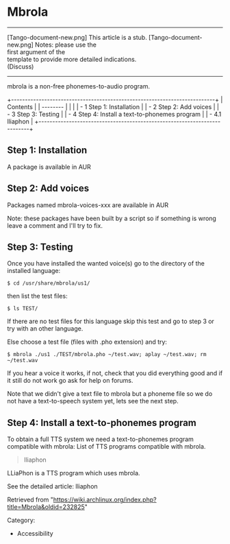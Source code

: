 Mbrola
======

  ------------------------ ------------------------ ------------------------
  [Tango-document-new.png] This article is a stub.  [Tango-document-new.png]
                           Notes: please use the    
                           first argument of the    
                           template to provide more 
                           detailed indications.    
                           (Discuss)                
  ------------------------ ------------------------ ------------------------

mbrola is a non-free phonemes-to-audio program.

+--------------------------------------------------------------------------+
| Contents                                                                 |
| --------                                                                 |
|                                                                          |
| -   1 Step 1: Installation                                               |
| -   2 Step 2: Add voices                                                 |
| -   3 Step 3: Testing                                                    |
| -   4 Step 4: Install a text-to-phonemes program                         |
|     -   4.1 lliaphon                                                     |
+--------------------------------------------------------------------------+

Step 1: Installation
--------------------

A package is available in AUR

Step 2: Add voices
------------------

Packages named mbrola-voices-xxx are available in AUR

Note: these packages have been built by a script so if something is
wrong leave a comment and I'll try to fix.

Step 3: Testing
---------------

Once you have installed the wanted voice(s) go to the directory of the
installed language:

    $ cd /usr/share/mbrola/us1/

then list the test files:

    $ ls TEST/

If there are no test files for this language skip this test and go to
step 3 or try with an other language.

Else choose a test file (files with .pho extension) and try:

    $ mbrola ./us1 ./TEST/mbrola.pho ~/test.wav; aplay ~/test.wav; rm ~/test.wav

If you hear a voice it works, if not, check that you did everything good
and if it still do not work go ask for help on forums.

Note that we didn't give a text file to mbrola but a phoneme file so we
do not have a text-to-speech system yet, lets see the next step.

Step 4: Install a text-to-phonemes program
------------------------------------------

To obtain a full TTS system we need a text-to-phonemes program
compatible with mbrola: List of TTS programs compatible with mbrola.

> lliaphon

LLiaPhon is a TTS program which uses mbrola.

See the detailed article: lliaphon

Retrieved from
"https://wiki.archlinux.org/index.php?title=Mbrola&oldid=232825"

Category:

-   Accessibility
